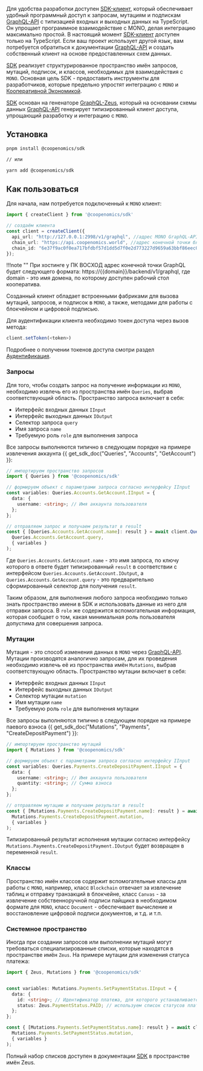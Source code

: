 Для удобства разработки доступен [SDK-клиент](/sdk), который обеспечивает удобный программный доступ к запросам, мутациям и подпискам [GraphQL-API](/graphql) с типизацией входных и выходных данных на TypeScript. Он упрощает программное взаимодействие с MONO, делая интеграцию максимально простой. В настоящий момент [SDK-клиент](/sdk) доступен только на TypeScript. Если ваш проект использует другой язык, вам потребуется обратиться к документации [GraphQL-API](/graphql) и создать собственный клиент на основе предоставленных схем данных.

[SDK](/sdk) реализует структурированное пространство имён запросов, мутаций, подписок, и классов, необходимых для взаимодействия с `MONO`. Основная цель SDK - предоставить инструменты для разработчиков, которые предельно упростят интеграцию с `MONO` и [Кооперативной Экономикой](https://coopenomics.world).

[SDK](/sdk) основан на гененаторе [GraphQL-Zeus](https://github.com/graphql-editor/graphql-zeus), который на основании схемы данных [GraphQL-API](/graphql) генерирует типизированный клиент доступа, упрощающий разработку и интеграцию с `MONO`. 

## Установка
```sh
pnpm install @coopenomics/sdk

// или 

yarn add @coopenomics/sdk
```

## Как пользоваться

Для начала, нам потребуется подключенный к `MONO` клиент: 

```ts
import { createClient } from '@coopenomics/sdk'

// создаём клиента
const client = createClient({
  api_url: "http://127.0.0.1:2998/v1/graphql", //адрес MONO GraphQL-API
  chain_url: "https://api.coopenomics.world", //адрес конечной точки блокчейна
  chain_id: "6e37f9ac0f0ea717bfdbf57d1dd5d7f0e2d773227d9659a63bbf86eec0326c1b", //идентификатор цепочки публичной сети
});

```

!!!note ""
    При хостинге у ПК ВОСХОД адрес конечной точки GraphQL будет следующего формата: https://{{domain}}/backend/v1/graphql, где domain - это имя домена, по которому доступен рабочий стол кооператива. 

Созданный клиент обладает встроенными фабриками для вызова мутаций, запросов, и подписок в `MONO`, а также, методами для работы с блокчейном и цифровой подписью. 

Для аудентификации клиента необходимо токен доступа через вызов метода:

```ts
client.setToken(<token>)
```

Подробнее о получении токенов доступа смотри раздел [Аудентификация](/documentation/auth).


### Запросы
Для того, чтобы создать запрос на получение информации из `MONO`, необходимо извлечь его из пространства имён `Queries`, выбрав соответствующий область. Пространство запроса включает в себя:

- Интерфейс входных данных `IInput`
- Интерфейс выходных данных `IOutput`
- Селектор запроса `query`
- Имя запроса `name`
- Требуемую роль `role` для выполнения запроса

Все запросы выполняются типично в следующем порядке на примере извлечения аккаунта {{ get_sdk_doc("Queries", "Accounts", "GetAccount") }}:

```ts
// импортируем пространство запросов
import { Queries } from '@coopenomics/sdk'

// формируем объект с параметрами запроса согласно интерфейсу IInput
const variables: Queries.Accounts.GetAccount.IInput = {
  data: {
    username: <string>; // Имя аккаунта пользователя
  };
};

// отправляем запрос и получаем результат в result
const { [Queries.Accounts.GetAccount.name]: result } = await client.Query(
  Queries.Accounts.GetAccount.query,
  { variables }
);

```

Где `Queries.Accounts.GetAccount.name` - это имя запроса, по ключу которого в ответе будет типизированный `result` в соответствии с интерфейсом `Queries.Accounts.GetAccount.IOutput`, а `Queries.Accounts.GetAccount.query` - это предварительно сформированный селектор для получения `result`. 

Таким образом, для выполнения любого запроса необходимо только знать пространство имени в SDK и использовать данные из него для отправки запроса. В `role` же содержится вспомогательная информация, которая сообщает о том, какая минимальная роль пользователя допустима для совершения запроса. 


### Мутации
Мутация - это способ изменения данных в `MONO` через [GraphQL-API](/graphql). Мутации производятся аналогично запросам, для их проведения необходимо извлечь её из пространства имён `Mutations`, выбрав соответствующую область. Пространство мутации включает в себя:

- Интерфейс входных данных `IInput`
- Интерфейс выходных данных `IOutput`
- Селектор мутации `mutation`
- Имя мутации `name`
- Требуемую роль `role` для выполнения мутации

Все запросы выполняются типично в следующем порядке на примере паевого взноса {{ get_sdk_doc("Mutations", "Payments", "CreateDepositPayment") }}:

```ts
// импортируем пространство мутаций
import { Mutations } from '@coopenomics/sdk'

// формируем объект с параметрами запроса согласно интерфейсу IInput
const variables: Queries.Payments.CreateDepositPayment.IInput = {
  data: {
    username: <string>; // Имя аккаунта пользователя
    quantity: <string>; // Сумма взноса
  };
};

// отправляем мутацию и получаем результат в result
const { [Mutations.Payments.CreateDepositPayment.name]: result } = await client.Query(
  Mutations.Payments.CreateDepositPayment.mutation,
  { variables }
);

```
Типизированный результат исполнения мутации согласно интерфейсу `Mutations.Payments.CreateDepositPayment.IOutput` будет возвращен в переменной `result`. 


### Классы

Пространство имён классов содержит вспомогательные классы для работы с `MONO`, например, класс `Blockchain` отвечает за извлечение таблиц и отправку транзакций в блокчейне, класс `Canvas` - за извлечение собственноручной подписи пайщика в необходимом формате для `MONO`, класс `Document` - обеспечивает вычисление и восстановление цифровой подписи документов, и т.д. и т.п.



### Системное пространство

Иногда при создании запросов или выполнении мутаций могут требоваться специализированные списки, которые находятся в пространстве имён `Zeus`. На примере мутации для изменения статуса платежа:

```ts
import { Zeus, Mutations } from '@coopenomics/sdk'


const variables: Mutations.Payments.SetPaymentStatus.IInput = {
  data: {
    id: <string>; // Идентификатор платежа, для которого устанавливается статус
    status: Zeus.PaymentStatus.PAID; // используем список статусов платежей для указания оплаченного платежа
  };
};

const { [Mutations.Payments.SetPaymentStatus.name]: result } = await client.Mutation(
  Mutations.Payments.SetPaymentStatus.mutation,
  { variables }
);
```

Полный набор списков доступен в документации [SDK](/documentation/sdk) в пространстве имён Zeus. 



